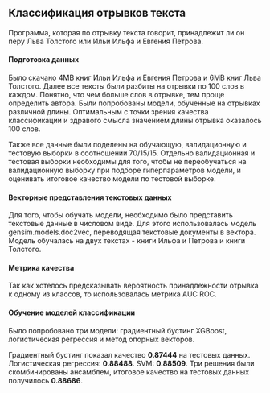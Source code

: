 ## Классификация отрывков текста

Программа, которая по отрывку текста говорит, принадлежит ли он перу Льва Толстого или Ильи Ильфа и Евгения Петрова.

#### Подготовка данных

Было скачано 4MB книг Ильи Ильфа и Евгения Петрова и 6MB книг Льва Толстого. Далее все тексты были разбиты на отрывки по 100 слов в каждом. Понятно, что чем больше слов в отрывке, тем проще определить автора. Были попробованы модели, обученные на отрывках различной длины. Оптимальным с точки зрения качества классификации и здравого смысла значением длины отрывка оказалось 100 слов.

Также все данные были поделены на обучающую, валидационную и тестовую выборки в соотношении 70/15/15. Отдельно валидационная и тестовая выборки необходимы для того, чтобы не переобучаться на валидационную выборку при подборе гиперпараметров модели, и оценивать итоговое качество модели по тестовой выборке.

#### Векторные представления текстовых данных

Для того, чтобы обучать модели, необходимо было представить текстовые данные в числовом виде. Для этого использовалась модель gensim.models.doc2vec, переводящая текстовые документы в вектора. Модель обучалась на двух текстах - книги Ильфа и Петрова и книги Толстого.

#### Метрика качества

Так как хотелось предсказывать вероятность принадлежности отрывка к одному из классов, то использовалась метрика AUC ROC.

#### Обучение моделей классификации

Было попробовано три модели: градиентный бустинг XGBoost, логистическая регрессия и метод опорных векторов.

Градиентный бустинг показал качество **0.87444** на тестовых данных. Логистическая регрессия: **0.88488**. SVM: **0.88509**. Три решения были скомбинированы ансамблем, итоговое качество на тестовых данных получилось **0.88686**.
